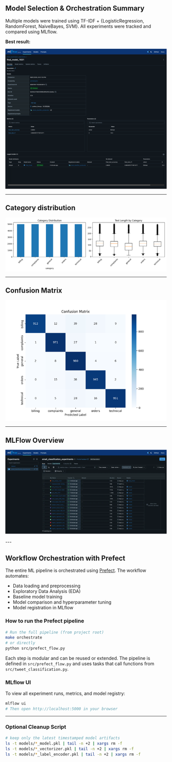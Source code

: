 ## Model Selection & Orchestration Summary

Multiple models were trained using TF-IDF + {LogisticRegression, RandomForest, NaiveBayes, SVM}.
All experiments were tracked and compared using MLflow.

**Best result:**

<p align="center">
  <img src="assets/svm_selection.png" alt="MLflow UI Best Model" width="600"/>
</p>

---

## Category distribution
<p align="center">
  <img src="assets/category_distribution.png" alt="Category Distribution" width="600"/>
</p>

---
## Confusion Matrix
<p align="center">
  <img src="assets/confusion_matrix.png" alt="Confusion Matrix" width="600"/>
</p>    

---

## MLFlow Overview

<p align="center">
  <img src="assets/preview.webp" alt="MLflow Overview" width="600"/>
</p>
---

## Workflow Orchestration with Prefect

The entire ML pipeline is orchestrated using [Prefect](https://www.prefect.io/). The workflow automates:
- Data loading and preprocessing
- Exploratory Data Analysis (EDA)
- Baseline model training
- Model comparison and hyperparameter tuning
- Model registration in MLflow

### How to run the Prefect pipeline

```bash
# Run the full pipeline (from project root)
make orchestrate
# or directly
python src/prefect_flow.py
```

Each step is modular and can be reused or extended. The pipeline is defined in `src/prefect_flow.py` and uses tasks that call functions from `src/tweet_classification.py`.

### MLflow UI

To view all experiment runs, metrics, and model registry:

```bash
mlflow ui
# Then open http://localhost:5000 in your browser
```

---

### Optional Cleanup Script

```bash
# keep only the latest timestamped model artifacts
ls -t models/*_model.pkl | tail -n +2 | xargs rm -f
ls -t models/*_vectorizer.pkl | tail -n +2 | xargs rm -f
ls -t models/*_label_encoder.pkl | tail -n +2 | xargs rm -f
```